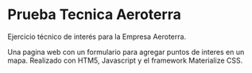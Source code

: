 # Prueba Tecnica Aeroterra

Ejercicio técnico de interés para la Empresa Aeroterra.

Una pagina web con un formulario para agregar puntos de interes en un mapa.
Realizado con HTM5, Javascript y el framework Materialize CSS.


